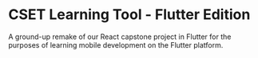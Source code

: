 # CSET Learning Tool - Flutter Edition

A ground-up remake of our React capstone project in Flutter for the purposes of learning mobile
development on the Flutter platform.

